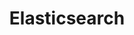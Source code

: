 ---
title:      "Elasticsearch"
ring:       adopt
quadrant:   platforms-and-aoe-services
featured:   false
---